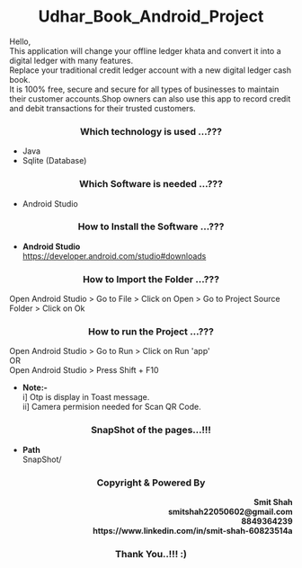 <h1 align="center"> <b>Udhar_Book_Android_Project</b> </h1>  

Hello,</br>This application will change your offline ledger khata and convert it into a digital ledger with many features.</br>Replace your traditional credit ledger account with a new digital ledger cash book.</br>It is 100% free, secure and secure for all types of businesses to maintain their customer accounts.Shop owners can also use this app to record credit and debit transactions for their trusted customers.

<h3 align="center"> <b>Which technology is used …???</b> </h3>  

-	Java
-	Sqlite (Database)

<h3 align="center"> <b>Which Software is needed …???</b> </h3>    

-	Android Studio

<h3 align="center"> <b>How to Install the Software …???</b> </h3>  

-	<b>Android Studio</b>  
	https://developer.android.com/studio#downloads

<h3 align="center"> <b>How to Import the Folder …???</b> </h3>

Open Android Studio > Go to File > Click on Open > Go to Project
Source Folder > Click on Ok

<h3 align="center"> <b>How to run the Project …???</b> </h3>  

Open Android Studio > Go to Run > Click on Run 'app'</br>
OR</br>
Open Android Studio > Press Shift + F10

-	<b>Note:-</b>  
			i] Otp is display in Toast message.</br>
			ii] Camera permision needed for Scan QR Code. 
                                                    
<h3 align="center"> <b>SnapShot of the pages…!!!</b> </h3>  

-	<b>Path</b>  
			SnapShot/

<h3 align="center"> <b>Copyright & Powered By</b> </h3>
<p align="right"><b>Smit Shah</br>smitshah22050602@gmail.com</br>8849364239</br>https://www.linkedin.com/in/smit-shah-60823514a</b></p>

<h3 align="center"> <b>Thank You..!!! :)</b> </h3>
